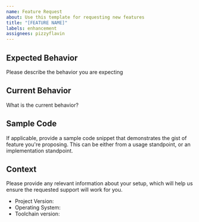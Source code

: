 ```yaml
---
name: Feature Request
about: Use this template for requesting new features
title: "[FEATURE NAME]"
labels: enhancement
assignees: pizzyflavin
---
```


## Expected Behavior

Please describe the behavior you are expecting

## Current Behavior

What is the current behavior?

## Sample Code

If applicable, provide a sample code snippet that demonstrates the gist of feature you're proposing. This can be either from a usage standpoint, or an implementation standpoint.

## Context

Please provide any relevant information about your setup, which will help us ensure the requested support will work for you.

* Project Version:
* Operating System:
* Toolchain version:
